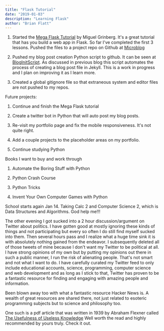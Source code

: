 ```yaml
---
title: "Flask Tutorial"
date: "2019-01-03"
description: "Learning Flask"
author: "Brian Flatt"
---
```



1. Started the [Mega Flask Tutorial](https://blog.miguelgrinberg.com/post/the-flask-mega-tutorial-part-i-hello-world) by Miguel Grinberg. It's a great tutorial that has you build a web app in Flask. So far I've completed the first 3 lessons. Pushed the files to a project repo on Github at [Microblog](https://github.com/bflatt72/projects/tree/master/microblog)

2. Pushed my blog post creation Python script to github. It can be seen at [BlogInitScript](https://github.com/bflatt72/BlogInitScript). As discussed in previous blog this script automates the process of creating a blog post file in Jekyll. This is a work in progress and I plan on improving it as I learn more. 

3. Created a global gitignore file so that extraneous system and editor files are not pushed to my repos. 

Future projects:

1. Continue and finish the Mega Flask tutorial

2. Create a twitter bot in Python that will auto post my blog posts. 

3. Re-visit my portfolio page and fix the mobile responsiveness. It's not quite right. 

4. Add a couple projects to the placeholder areas on my portfolio. 

5. Continue studying Python

Books I want to buy and work through

1. Automate the Boring Stuff with Python

2. Python Crash Course

3. Python Tricks

4. Invent Your Own Computer Games with Python

School starts again Jan 14. Taking Calc 2 and Computer Science 2, which is Data Structures and Algorithms. God help me!!!

The other evening I got sucked into a 2 hour discussion/argument on Twitter about politics. I have gotten good at mostly ignoring these kinds of things and not participating but every so often I do still find myself sucked into them. Then several hours pass and I realize what a huge time sink it is with absolutely nothing gained from the endeavor. I subsequently deleted all of those tweets of mine because I don't want my Twitter to be political at all. I have strong opinions of my own but by putting my opinions out there in such a public manner, I run the risk of alienating people. That's not smart and not what I want to do. I have carefully curated my Twitter feed to only include educational accounts, science, programming, computer science and web development and as long as I stick to that, Twitter has proven to be a fantastic resource for finding and engaging with amazing people and information. 

Been blown away too with what a fantastic resource Hacker News is. A wealth of great resources are shared there, not just related to esoteric programming subjects but to science and philosophy too. 

One such is a pdf article that was written in 1939 by Abraham Flexner called [The Usefulness of Useless Knowledge](https://library.ias.edu/files/UsefulnessHarpers.pdf) Well worth the read and highly recommended by yours truly. Check it out. 


